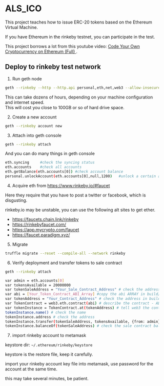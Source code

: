 # ALS_ICO

This project teaches how to issue ERC-20 tokens based on the Ethereum Virtual Machine.

If you have Ethereum in the rinkeby testnet, you can participate in the test.

This project borrows a lot from this youtube video: [Code Your Own Cryptocurrency on Ethereum (Full)
](https://www.youtube.com/watch?v=XdKv5uwEk5A&list=PLS5SEs8ZftgWFuKg2wbm_0GLV0Tiy1R-n).

## Deploy to rinkeby test network

1. Run geth node

```bash
geth --rinkeby --http --http.api personal,eth,net,web3 --allow-insecure-unlock
```

This can take dozens of hours, depending on your machine configuration and internet speed.  
This will cost you close to 100GB or so of hard drive space.

2. Create a new account

```bash
geth --rinkeby account new
```

3. Attach into geth console

```bash
geth --rinkeby attach
```

And you can do many things in geth console

```bash
eth.syncing     #check the syncing status
eth.accounts    #check all accounts
eth.getBalance(eth.accounts[0]) #check account balance
personal.unlockAccount(eth.accounts[0],null,1200)   #unlock a certain accont for 20 minutes
```

4. Acquire eth from https://www.rinkeby.io/#faucet

Here they require that you have to post a twitter or facebook, which is disgusting.

rinkeby.io may be unstable, you can use the following alt sites to get ether.

- https://faucets.chain.link/rinkeby
- https://rinkebyfaucet.com/
- https://app.mycrypto.com/faucet
- https://faucet.paradigm.xyz/

5. Migrate

```bash
truffle migrate --reset --compile-all --network rinkeby
```

6. Verify deployment and transfer tokens to sale contract

```bash
geth --rinkeby attach
```

```bash
var admin = eth.accounts[0]
var tokensAvailable = 20000000
var tokenSaleAddress = "Your_Sale_Contract_Address" # check the address in build/contracts/ALSTokenSale.json
var abi = [Your_Token_Contract_ABI_Array] #copy the abi ARRAY in build/contracts/Election.json, turn it into one line style. in oss code, select all data, and press F1, search join line.
var tokenAddress = "Your_Contract_Address" # check the address in build/contracts/ALSTokenSale.json
var TokenContract = web3.eth.contract(abi) # describe the contract - ABI to web3
var tokenInstance = TokenContract.at(tokenAddress) # tell web3 the contract address
tokenInstance.name() # check the name
tokenInstance.address # check the address
tokenInstance.transfer(tokenSaleAddress, tokensAvailable, {from: admin})
tokenInstance.balanceOf(tokenSaleAddress) # check the sale contract balance
```

7. import rinkeby account to metamask

keystore dir: `~/.ethereum/rinkeby/keystore`

keystore is the restore file, keep it carefully.

import your rinkeby account key file into metamask, use password for the account at the same time.

this may take several minutes, be patient.
